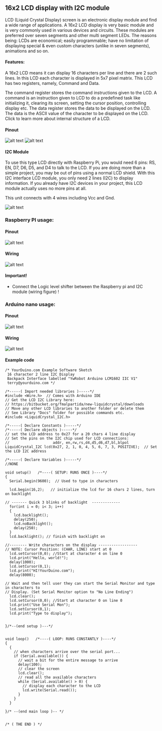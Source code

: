 ## 16x2 LCD display with I2C module

LCD (Liquid Crystal Display) screen is an electronic display module and find a wide range of applications. A 16x2 LCD display is very basic module and is very commonly used in various devices and circuits. These modules are preferred over seven segments and other multi segment LEDs. The reasons being: LCDs are economical; easily programmable; have no limitation of displaying special & even custom characters (unlike in seven segments), animations and so on.

#### Features:

A 16x2 LCD means it can display 16 characters per line and there are 2 such lines. In this LCD each character is displayed in 5x7 pixel matrix. This LCD has two registers, namely, Command and Data.

The command register stores the command instructions given to the LCD. A command is an instruction given to LCD to do a predefined task like initializing it, clearing its screen, setting the cursor position, controlling display etc. The data register stores the data to be displayed on the LCD. The data is the ASCII value of the character to be displayed on the LCD. Click to learn more about internal structure of a LCD.

#### Pinout

![alt text](img/lcd1.png)
![alt text](img/lcd2.png)

#### I2C Module

To use this type LCD directly with Raspberry Pi, you would need 6 pins: RS, EN, D7, D6, D5, and D4 to talk to the LCD. If you are doing more than a simple project, you may be out of pins using a normal LCD shield. With this I2C interface LCD module, you only need 2 lines (I2C) to display information. If you already have I2C devices in your project, this LCD module actually uses no more pins at all.

This unit connects with 4 wires including Vcc and Gnd.

![alt text](img/lcd3.jpg)

### Raspberry PI usage:

#### Pinout

![alt text](img/pir2.jpg)

#### Wiring

![alt text](img/lcd.png)

#### Important!
* Connect the Logic level shifter between the Raspberry pi and I2C module (wiring figure) !

### Arduino nano usage:

#### Pinout

![alt text](img/arduino_pinout.png)

#### Wiring

![alt text](img/arlcd.png)

#### Example code
```
/* YourDuino.com Example Software Sketch
 16 character 2 line I2C Display
 Backpack Interface labelled "YwRobot Arduino LCM1602 IIC V1"
 terry@yourduino.com */

/*-----( Import needed libraries )-----*/
#include <Wire.h>  // Comes with Arduino IDE
// Get the LCD I2C Library here:
// https://bitbucket.org/fmalpartida/new-liquidcrystal/downloads
// Move any other LCD libraries to another folder or delete them
// See Library "Docs" folder for possible commands etc.
#include <LiquidCrystal_I2C.h>

/*-----( Declare Constants )-----*/
/*-----( Declare objects )-----*/
// set the LCD address to 0x27 for a 20 chars 4 line display
// Set the pins on the I2C chip used for LCD connections:
//                    addr, en,rw,rs,d4,d5,d6,d7,bl,blpol
LiquidCrystal_I2C lcd(0x27, 2, 1, 0, 4, 5, 6, 7, 3, POSITIVE);  // Set the LCD I2C address

/*-----( Declare Variables )-----*/
//NONE

void setup()   /*----( SETUP: RUNS ONCE )----*/
{
  Serial.begin(9600);  // Used to type in characters

  lcd.begin(16,2);   // initialize the lcd for 16 chars 2 lines, turn on backlight

// ------- Quick 3 blinks of backlight  -------------
  for(int i = 0; i< 3; i++)
  {
    lcd.backlight();
    delay(250);
    lcd.noBacklight();
    delay(250);
  }
  lcd.backlight(); // finish with backlight on  

//-------- Write characters on the display ------------------
// NOTE: Cursor Position: (CHAR, LINE) start at 0  
  lcd.setCursor(0,0); //Start at character 4 on line 0
  lcd.print("Hello, world!");
  delay(1000);
  lcd.setCursor(0,1);
  lcd.print("HI!YourDuino.com");
  delay(8000);  

// Wait and then tell user they can start the Serial Monitor and type in characters to
// Display. (Set Serial Monitor option to "No Line Ending")
  lcd.clear();
  lcd.setCursor(0,0); //Start at character 0 on line 0
  lcd.print("Use Serial Mon");
  lcd.setCursor(0,1);
  lcd.print("Type to display");  


}/*--(end setup )---*/


void loop()   /*----( LOOP: RUNS CONSTANTLY )----*/
{
  {
    // when characters arrive over the serial port...
    if (Serial.available()) {
      // wait a bit for the entire message to arrive
      delay(100);
      // clear the screen
      lcd.clear();
      // read all the available characters
      while (Serial.available() > 0) {
        // display each character to the LCD
        lcd.write(Serial.read());
      }
    }
  }

}/* --(end main loop )-- */


/* ( THE END ) */
```

